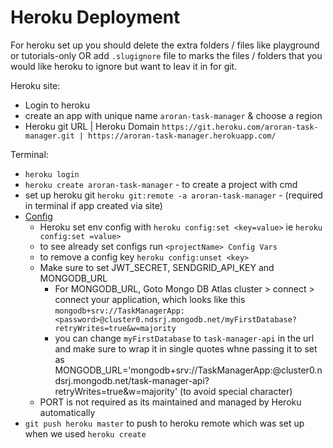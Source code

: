 # Heroku Deployment

For heroku set up you should delete the extra folders / files like playground or tutorials-only OR add `.slugignore` file to marks the files / folders that you would like heroku to ignore but want to leav it in for git.

Heroku site: 
- Login to heroku
- create an app with unique name `aroran-task-manager` & choose a region
- Heroku git URL | Heroku Domain
`https://git.heroku.com/aroran-task-manager.git | https://aroran-task-manager.herokuapp.com/`

Terminal:
- `heroku login`
- `heroku create aroran-task-manager` - to create a project with cmd
- set up heroku git `heroku git:remote -a aroran-task-manager` - (required in terminal if app created via site)
- [Config](https://devcenter.heroku.com/articles/config-vars)
  - Heroku set env config with `heroku config:set <key=value>` ie `heroku config:set =value>`
  - to see already set configs run `<projectName> Config Vars`
  - to remove a config key `heroku config:unset <key>`
  - Make sure to set JWT_SECRET, SENDGRID_API_KEY and MONGODB_URL
    - For MONGODB_URL, Goto Mongo DB Atlas cluster > connect > connect your application, which looks like this
    `mongodb+srv://TaskManagerApp:<password>@cluster0.ndsrj.mongodb.net/myFirstDatabase?retryWrites=true&w=majority`
    - you can change `myFirstDatabase` to `task-manager-api` in the url and make sure to wrap it in single quotes whne passing it to set as MONGODB_URL='mongodb+srv://TaskManagerApp:<password>@cluster0.ndsrj.mongodb.net/task-manager-api?retryWrites=true&w=majority' (to avoid special character)
  - PORT is not required as its maintained and managed by Heroku automatically
- `git push heroku master` to push to heroku remote which was  set up when we used `heroku create`
  